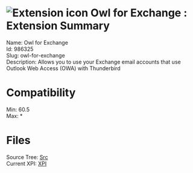 # ![Extension icon](https://addons.thunderbird.net/user-media/addon_icons/986/986325-64.png?modified=61143e90) Owl for Exchange : Extension Summary

Name: Owl for Exchange  
Id: 986325  
Slug: owl-for-exchange  
Description: Allows you to use your Exchange email accounts that use Outlook Web Access (OWA) with Thunderbird
  

# Compatibility
Min: 60.5  
Max: *  

# Files

Source Tree: [Src](C:/Dev/Thunderbird/ThunderKdB/xall/x68/986325-owl-for-exchange/src)  
Current XPI: [XPI](C:/Dev/Thunderbird/ThunderKdB/xall/x68/986325-owl-for-exchange/xpi)  



